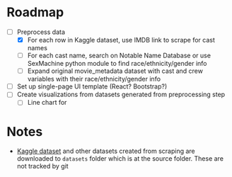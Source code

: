# Roadmap
- [ ] Preprocess data
  - [x] For each row in Kaggle dataset, use IMDB link to scrape for cast names
  - [ ] For each cast name, search on Notable Name Database or use SexMachine python module to find race/ethnicity/gender info
  - [ ] Expand original movie_metadata dataset with cast and crew variables with their race/ethnicity/gender info
- [ ] Set up single-page UI template (React? Bootstrap?)
- [ ] Create visualizations from datasets generated from preprocessing step
  - [ ] Line chart for 

# Notes
* [Kaggle dataset](https://www.kaggle.com/carolzhangdc/imdb-5000-movie-dataset) and other datasets created from scraping are downloaded to `datasets` folder which is at the source folder. These are not tracked by git
